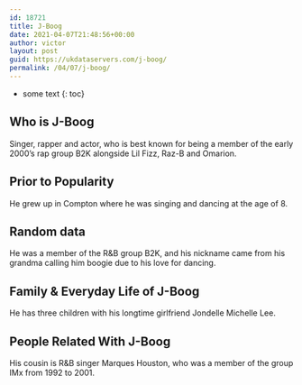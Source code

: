 ```yaml
---
id: 18721
title: J-Boog
date: 2021-04-07T21:48:56+00:00
author: victor
layout: post
guid: https://ukdataservers.com/j-boog/
permalink: /04/07/j-boog/
---
```


* some text
{: toc}


## Who is J-Boog



Singer, rapper and actor, who is best known for being a member of the early 2000&#8217;s rap group B2K alongside Lil Fizz, Raz-B and Omarion.

                
                
                
## Prior to Popularity



He grew up in Compton where he was singing and dancing at the age of 8.

                
                
                
## Random data



He was a member of the R&B group B2K, and his nickname came from his grandma calling him boogie due to his love for dancing.

                
                
                
## Family & Everyday Life of J-Boog



He has three children with his longtime girlfriend Jondelle Michelle Lee.

                
                
                
## People Related With J-Boog



His cousin is R&B singer Marques Houston, who was a member of the group IMx from 1992 to 2001.

                
              
            
          
          
          